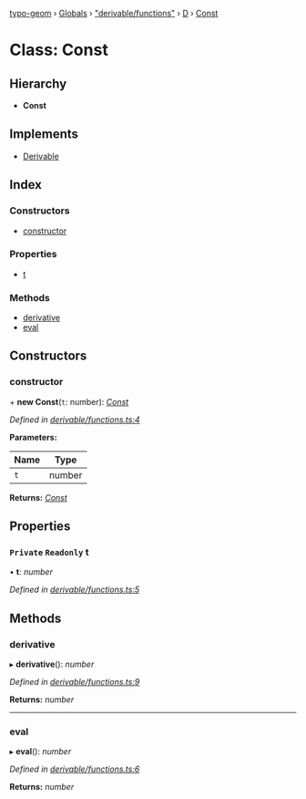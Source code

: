 [typo-geom](../README.md) › [Globals](../globals.md) › ["derivable/functions"](../modules/_derivable_functions_.md) › [D](../modules/_derivable_functions_.d.md) › [Const](_derivable_functions_.d.const.md)

# Class: Const

## Hierarchy

* **Const**

## Implements

* [Derivable](../interfaces/_derivable_interface_.derivable.md)

## Index

### Constructors

* [constructor](_derivable_functions_.d.const.md#constructor)

### Properties

* [t](_derivable_functions_.d.const.md#private-readonly-t)

### Methods

* [derivative](_derivable_functions_.d.const.md#derivative)
* [eval](_derivable_functions_.d.const.md#eval)

## Constructors

###  constructor

\+ **new Const**(`t`: number): *[Const](_derivable_functions_.d.const.md)*

*Defined in [derivable/functions.ts:4](https://github.com/be5invis/typo-geom/blob/9ebaae4/src/derivable/functions.ts#L4)*

**Parameters:**

Name | Type |
------ | ------ |
`t` | number |

**Returns:** *[Const](_derivable_functions_.d.const.md)*

## Properties

### `Private` `Readonly` t

• **t**: *number*

*Defined in [derivable/functions.ts:5](https://github.com/be5invis/typo-geom/blob/9ebaae4/src/derivable/functions.ts#L5)*

## Methods

###  derivative

▸ **derivative**(): *number*

*Defined in [derivable/functions.ts:9](https://github.com/be5invis/typo-geom/blob/9ebaae4/src/derivable/functions.ts#L9)*

**Returns:** *number*

___

###  eval

▸ **eval**(): *number*

*Defined in [derivable/functions.ts:6](https://github.com/be5invis/typo-geom/blob/9ebaae4/src/derivable/functions.ts#L6)*

**Returns:** *number*
